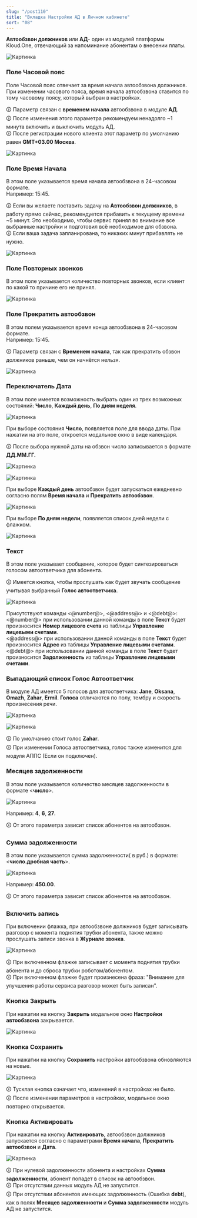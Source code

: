 ```yaml
---
slug: "/post110"
title: "Вкладка Настройки АД в Личном кабинете"
sort: "08"
---
```


**Автообзвон должников** или **АД**- один из модулей платформы Kloud.One, отвечающий за напоминание абонентам о внесении платы.

![Картинка](./images/settings_ad_main.png "Модальное окно Настройки автообзвона по умолчанию")

### Поле Часовой пояс

Поле Часовой пояс отвечает за время начала автообзвона должников. При изменении часового пояса, время начала автообзвона ставится по тому часовому поясу, который выбран в настройках. 

🛈 Параметр связан с **временем начала** автообзвона в модуле **АД**.  
🛈 После изменения этого параметра рекомендуем ненадолго ~1 минута включить и выключить модуль АД.  
🛈 После регистрации нового клиента этот параметр по умолчанию равен **GMT+03.00 Москва**.

![Картинка](./images/settings_ad_time_zone.png "Поле Часовой пояс")

### Поле Время Начала

В этом поле указывается время начала автообзвона в 24-часовом формате.  
Например: 15:45.

🛈 Если вы желаете поставить задачу на **Автообзвон должников**, в работу прямо сейчас, рекомендуется прибавить к текущему времени ~5 минут. Это необходимо, чтобы сервис принял во внимание все выбранные настройки и подготовил всё необходимое для обзвона.  
🛈 Если ваша задача запланирована, то никаких минут прибавлять не нужно.

![Картинка](./images/settings_ad_time_start.png "Поле Часовой пояс")

### Поле Повторных звонков

В этом поле указывается количество повторных звонков, если клиент по какой то причине его не принял.

![Картинка](./images/settings_ad_repeat_call.png "Поле Повторных звонков")

### Поле Прекратить автообзвон

В этом полем указывается время конца автообзвона в 24-часовом формате.  
Например: 15:45.

🛈 Параметр связан с **Временем начала**, так как прекратить обзвон должников раньше, чем он начнётся нельзя.

![Картинка](./images/settings_ad_time_end.png "Поле Повторных звонков")

### Переключатель Дата

В этом поле имеется возможность выбрать один из трех возможных состояний:  **Число**, **Каждый день**, **По дням неделя**.  

![Картинка](./images/settings_ad_pick_date_every_day.png "Поле Дата")

При выборе состояния **Число**, появляется поле для ввода даты. При нажатии на это поле, откроется модальное окно в виде календаря.

🛈 После выбора нужной даты на обзвон число записывается в формате **ДД.ММ.ГГ.**  

![Картинка](./images/settings_ad_pick_date_count_calendar.png "После нажатия на поле ввода открылся календарь")

![Картинка](./images/settings_ad_pick_date_count.png "Выбрали 30 сентября")

При выборе **Каждый день** автообзвон будет запускаться ежедневно согласно полям **Время начала** и **Прекратить автообзвон**.

![Картинка](./images/settings_ad_pick_date_every_day.png "Выбрали Каждый день")

При выборе  **По дням недели**, появляется список дней недели с флажком.

![Картинка](./images/settings_ad_pick_date_days.png "Выбрали По дням недели")

### Текст

В этом поле указывает сообщение, которое будет синтезироваться голосом автоответчика для абонента.

🛈 Имеется кнопка, чтобы прослушать как будет звучать сообщение учитывая выбранный **Голос автоответчика**.

![Картинка](./images/settings_ad_filed_text.png "Поле Текст")

Присутствуют команды <@number@>, <@address@> и <@debt@>:  
<@number@> при использовании данной команды в поле **Текст** будет произносится **Номер лицевого  счета** из таблицы **Управление лицевыми счетами**.  
<@address@>  при использовании данной команды в поле **Текст** будет произносится **Адрес** из таблицы **Управление лицевыми счетами**.  
<@debt@> при использовании данной команды в поле **Текст** будет произносится **Задолженность** из таблицы **Управление лицевыми счетами**.

### Выпадающий список Голос Автоответчик

В модуле АД имеется 5 голосов для автоответчика:  **Jane**, **Oksana**, **Omazh**, **Zahar**, **Ermil**. **Голоса** отличаются по полу, тембру и скорость произнесения речи.

![Картинка](./images/settings_ad_voice.png "Выпадающий список Голос Автоответчика")

![Картинка](./images/settings_ad_voice_all.png "Все Голоса Автоответчика")

🛈 По умолчанию стоит голос **Zahar**.  
🛈 При изменении Голоса автоответчика, голос также изменится для модуля АППС (Если он подключен).

### Месяцев задолженности

В этом поле указывается  количество месяцев задолженности в формате <**число**>.  

![Картинка](./images/settings_ad_mouth_debt.png "Поле Месяцев задолженности")

Например:  **4**, **6**, **27**.

🛈 От этого параметра зависит список абонентов на автообзвон.

### Сумма задолженности

В этом поле указывается сумма задолженности( в руб.) в формате: <**число.дробная часть**>.  

![Картинка](./images/settings_ad_sum_debt.png "Поле Сумма задолженности")

Например:  **450.00**.

🛈 От этого параметра зависит список абонентов на автообзвон.

### Включить запись

При включении флажка, при автообзвоне должников будет записывать разговор с момента поднятия трубки абонента, также можно прослушать записи звонка в **Журнале звонка**.

![Картинка](./images/settings_ad_checkbox_record.png "Поле Включить запись")

🛈 При включенном флажке записывает с момента поднятия трубки абонента и до сброса трубки роботом/абонентом.  
🛈 При включенном флажке будет произнесена фраза: "Внимание для улучшения работы сервиса разговор может быть записан".  

### Кнопка Закрыть

При нажатии на кнопку **Закрыть**  модальное окно **Настройки автообзвона** закрывается.

![Картинка](./images/settings_ad_butt_close.png "Кнопка Закрыть")

### Кнопка Сохранить

При нажатии на кнопку **Сохранить** настройки автообзвона обновляются на новые.

![Картинка](./images/settings_ad_butt_save.png "Кнопка Сохранить")

🛈 Тусклая кнопка означает что, изменений в настройках не было.  
🛈 После изменении параметров в настройках, модальное окно повторно открывается.  

### Кнопка Активировать

При нажатии на кнопку **Активировать**, автообзвон должников запускается согласно с параметрами **Время начала**, **Прекратить автообзвон** и **Дата**.

![Картинка](./images/settings_ad_butt_enable.png "Кнопка Активировать")

🛈 При нулевой задолженности абонента и настройках **Сумма задолженности**, абонент попадет в список на автообзвон.  
🛈 При отсутствии данных модуль АД не запустится.  
🛈 При отсутствии абонентов имеющих задолженность (Ошибка **debt**), как в полях **Месяцев задолженности** и **Сумма задолженности**  модуль АД не запустится.

